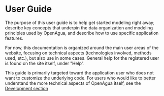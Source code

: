 # User Guide

The purpose of this user guide is to help get started modeling right away; describe key concepts that underpin the data organization and modeling principles used by OpenAgua, and describe how to use specific application features.

For now, this documentation is organized around the main user areas of the website, focusing on technical aspects \(technologies involved, methods used, etc.\), but also use in some cases. General help for the registered user is found on the site itself, under "Help".

This guide is primarily targeted toward the application user who does not want to customize the underlying code. For users who would like to better understand the more technical aspects of OpenAgua itself, see the [Development section](https://github.com/openagua/openagua-documentation/tree/8ca81ea384353fa9c727246381b2eede12d0662f/docs/how-to-use/user-guide/learn-more/development/README.md)

